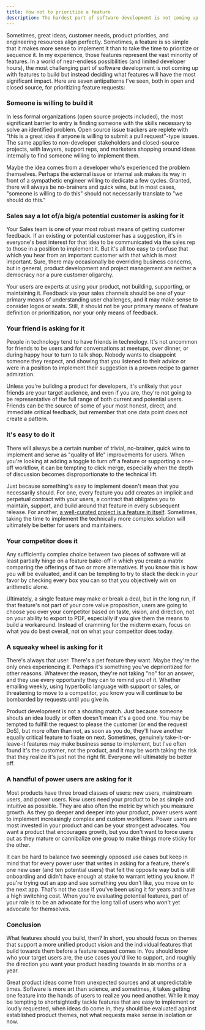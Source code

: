 ```yaml
---
title: How not to prioritize a feature
description: The hardest part of software development is not coming up with features to build, but instead, deciding what features will have the biggest impact.
---
```


Sometimes, great ideas, customer needs, product priorities, and engineering resources align perfectly. Sometimes, a feature is so simple that it makes more sense to implement it than to take the time to prioritize or sequence it. In my experience, those features represent the vast minority of features. In a world of near-endless possibilities (and limited developer hours), the most challenging part of software development is not coming up with features to build but instead deciding what features will have the most significant impact. Here are seven antipatterns I've seen, both in open and closed source, for prioritizing feature requests:

### Someone is willing to build it

In less formal organizations (open source projects included), the most significant barrier to entry is finding someone with the skills necessary to solve an identified problem. Open source issue trackers are replete with "this is a great idea if anyone is willing to submit a pull request"-type issues. The same applies to non-developer stakeholders and closed-source projects, with lawyers, support reps, and marketers shopping around ideas internally to find someone willing to implement them.

Maybe the idea comes from a developer who's experienced the problem themselves. Perhaps the external issue or internal ask makes its way in front of a sympathetic engineer willing to dedicate a few cycles. Granted, there will always be no-brainers and quick wins, but in most cases, "someone is willing to do this" should not necessarily translate to "we should do this."

### Sales say a lot of/a big/a potential customer is asking for it

Your Sales team is one of your most robust means of getting customer feedback. If an existing or potential customer has a suggestion, it's in everyone's best interest for that idea to be communicated via the sales rep to those in a position to implement it. But it's all too easy to confuse that which you hear from an important customer with that which is most important. Sure, there may occasionally be overriding business concerns, but in general, product development and project management are neither a democracy nor a pure customer oligarchy.

Your users are experts at using your product, not building, supporting, or maintaining it. Feedback via your sales channels should be one of your primary means of understanding user challenges, and it may make sense to consider logos or seats. Still, it should not be your primary means of feature definition or prioritization, nor your only means of feedback.

### Your friend is asking for it

People in technology tend to have friends in technology. It's not uncommon for friends to be users and for conversations at meetups, over dinner, or during happy hour to turn to talk shop. Nobody wants to disappoint someone they respect, and showing that you listened to their advice or were in a position to implement their suggestion is a proven recipe to garner admiration.

Unless you're building a product for developers, it's unlikely that your friends are your target audience, and even if you are, they're not going to be representative of the full range of both current and potential users. Friends can be the source of some of your most honest, direct, and immediate critical feedback, but remember that one data point does not create a pattern.

### It's easy to do it

There will always be a certain number of trivial, no-brainer, quick wins to implement and serve as "quality of life" improvements for users. When you're looking at adding a toggle to turn off a feature or supporting a one-off workflow, it can be tempting to click merge, especially when the depth of discussion becomes disproportionate to the technical lift.

Just because something's easy to implement doesn't mean that you necessarily should. For one, every feature you add creates an implicit and perpetual contract with your users, a contract that obligates you to maintain, support, and build around that feature in every subsequent release. For another, [a well-curated project is a feature in itself](https://ben.balter.com/2016/07/21/removing-a-feature-is-a-feature/). Sometimes, taking the time to implement the technically more complex solution will ultimately be better for users and maintainers.

### Your competitor does it

Any sufficiently complex choice between two pieces of software will at least partially hinge on a feature bake-off in which you create a matrix comparing the offerings of two or more alternatives. If you know this is how you will be evaluated, and it can be tempting to try to stack the deck in your favor by checking every box you can so that you objectively win on arithmetic alone.

Ultimately, a single feature may make or break a deal, but in the long run, if that feature's not part of your core value proposition, users are going to choose you over your competitor based on taste, vision, and direction, not on your ability to export to PDF, especially if you give them the means to build a workaround. Instead of cramming for the midterm exam, focus on what you do best overall, not on what your competitor does today.

### A squeaky wheel is asking for it

There's always that user. There's a pet feature they want. Maybe they're the only ones experiencing it. Perhaps it's something you've deprioritized for other reasons. Whatever the reason, they're not taking "no" for an answer, and they use every opportunity they can to remind you of it. Whether emailing weekly, using hyperbolic language with support or sales, or threatening to move to a competitor, you know you will continue to be bombarded by requests until you give in.

Product development is not a shouting match. Just because someone shouts an idea loudly or often doesn't mean it's a good one. You may be tempted to fulfill the request to please the customer (or end the request DoS), but more often than not, as soon as you do, they'll have another equally critical feature to fixate on next. Sometimes, genuinely take-it-or-leave-it features may make business sense to implement, but I've often found it's the customer, not the product, and it may be worth taking the risk that they realize it's just not the right fit. Everyone will ultimately be better off.

### A handful of power users are asking for it

Most products have three broad classes of users: new users, mainstream users, and power users. New users need your product to be as simple and intuitive as possible. They are also often the metric by which you measure growth. As they go deeper and deeper into your product, power users want to implement increasingly complex and custom workflows. Power users are most invested in your product and can be your strongest advocates. You want a product that encourages growth, but you don't want to force users out as they mature or cannibalize one group to make things more sticky for the other.

It can be hard to balance two seemingly opposed use cases but keep in mind that for every power user that writes in asking for a feature, there's one new user (and ten potential users) that felt the opposite way but is still onboarding and didn't have enough at stake to warrant letting you know. If you're trying out an app and see something you don't like, you move on to the next app. That's not the case if you've been using it for years and have a high switching cost. When you're evaluating potential features, part of your role is to be an advocate for the long tail of users who won't yet advocate for themselves.

### Conclusion

What features should you build, then? In short, you should focus on themes that support a more unified product vision and the individual features that build towards them before a feature request comes in. You should know who your target users are, the use cases you'd like to support, and roughly the direction you want your product heading towards in six months or a year.

Great product ideas come from unexpected sources and at unpredictable times. Software is more art than science, and sometimes, it takes getting one feature into the hands of users to realize you need another. While it may be tempting to shortsightedly tackle features that are easy to implement or loudly requested, when ideas do come in, they should be evaluated against established product themes, not what requests make sense in isolation or now.
